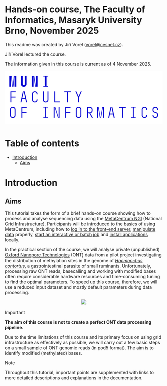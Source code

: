 # **Hands-on course, The Faculty of Informatics, Masaryk University Brno, November 2025**

This readme was created by Jiří Vorel (vorel@cesnet.cz).

Jiří Vorel lectured the course.

The information given in this course is current as of 4 November 2025.

<p align="center"><img src="https://github.com/CESNET/metacentrum-hands-on/blob/main/figures/002_fi_muni.png"></p>

# Table of contents
* [Introduction](#introduction)
	* [Aims](#aims)

# Introduction

## Aims
This tutorial takes the form of a brief hands-on course showing how to process and analyse sequencing data using the [MetaCentrum NGI](https://www.metacentrum.cz/en/index.html) (National Grid Infrastructure). Participants will be introduced to the basics of using MetaCentrum, including how to [log in to the front-end server](https://docs.metacentrum.cz/en/docs/access/log-in), [manipulate data](https://docs.metacentrum.cz/en/docs/data/large-data) properly, [start an interactive or batch job](https://docs.metacentrum.cz/en/docs/computing/run-basic-job) and [install applications](https://docs.metacentrum.cz/en/docs/software/install-software) locally.

In the practical section of the course, we will analyse private (unpublished) [Oxford Nanopore Technologies](https://nanoporetech.com/) (ONT) data from a pilot project investigating the distribution of methylation sites in the genome of [_Haemonchus contortus_](https://en.wikipedia.org/wiki/Haemonchus_contortus), a gastrointestinal parasite of small ruminants. Unfortunately, processing raw ONT reads, basecalling and working with modified bases often require considerable hardware resources and time-consuming tuning to find the optimal parameters. To speed up this course, therefore, we will use a reduced input dataset and mostly default parameters during data processing.

<p align="center"><img src="https://www.chemvet.com.au/app/uploads/2024/10/B-Pole-Article-Thumbnail-600x600.png"></p>

> [!IMPORTANT]  
> **The aim of this course is not to create a perfect ONT data processing pipeline.**
> 
> Due to the time limitations of this course and its primary focus on using grid infrastructure as effectively as possible, we will carry out a few basic steps on a small sample of ONT genomic reads (in pod5 format). The aim is to identify modified (methylated) bases.

> [!NOTE]
> Throughout this tutorial, important points are supplemented with links to more detailed descriptions and explanations in the documentation.
